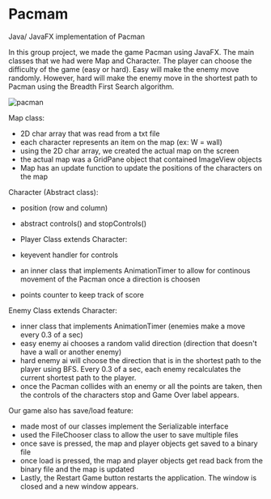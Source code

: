 # Pacmam
Java/ JavaFX implementation of Pacman

In this group project, we made the game Pacman using JavaFX. The main classes that we had were Map and Character. The player can choose the difficulty of the game (easy or hard). Easy will make the enemy move randomly. However, hard will make the enemy move in the shortest path to Pacman using the Breadth First Search algorithm.


![pacman](https://user-images.githubusercontent.com/51719874/86029515-4135cd00-ba01-11ea-864c-18eafe3346af.gif)


Map class:

- 2D char array that was read from a txt file
- each character represents an item on the map (ex: W = wall)
- using the 2D char array, we created the actual map on the screen
- the actual map was a GridPane object that contained ImageView objects
- Map has an update function to update the positions of the characters on the map

Character (Abstract class):

- position (row and column)
- abstract controls() and stopControls()
- Player Class extends Character:

- keyevent handler for controls
- an inner class that implements AnimationTimer to allow for continous movement of the Pacman once a direction is choosen
- points counter to keep track of score


Enemy Class extends Character:

- inner class that implements AnimationTimer (enemies make a move every 0.3 of a sec)
- easy enemy ai chooses a random valid direction (direction that doesn't have a wall or another enemy)
- hard enemy ai will choose the direction that is in the shortest path to the player using BFS. Every 0.3 of a sec, each enemy recalculates the current shortest path to the player.
- once the Pacman collides with an enemy or all the points are taken, then the controls of the characters stop and Game Over label appears.

Our game also has save/load feature:

- made most of our classes implement the Serializable interface
- used the FileChooser class to allow the user to save multiple files
- once save is pressed, the map and player objects get saved to a binary file
- once load is pressed, the map and player objects get read back from the binary file and the map is updated
- Lastly, the Restart Game button restarts the application. The window is closed and a new window appears.

